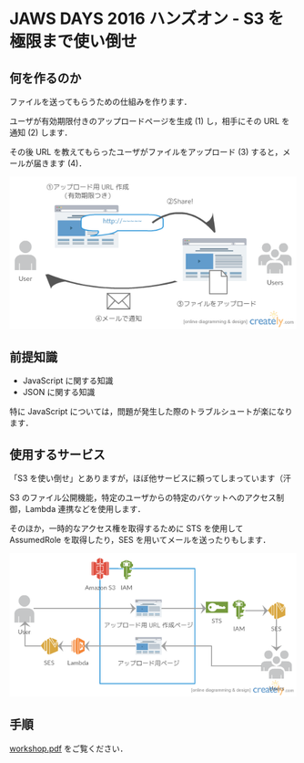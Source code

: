# JAWS DAYS 2016 ハンズオン - S3 を極限まで使い倒せ



## 何を作るのか

ファイルを送ってもらうための仕組みを作ります．

ユーザが有効期限付きのアップロードページを生成 (1) し，相手にその URL を通知 (2) します．

その後 URL を教えてもらったユーザがファイルをアップロード (3) すると，メールが届きます (4)．

![概要](img/detail.png)


## 前提知識

* JavaScript に関する知識
* JSON に関する知識

特に JavaScript については，問題が発生した際のトラブルシュートが楽になります．


## 使用するサービス

「S3 を使い倒せ」とありますが，ほぼ他サービスに頼ってしまっています（汗

S3 のファイル公開機能，特定のユーザからの特定のバケットへのアクセス制御，Lambda 連携などを使用します．

そのほか，一時的なアクセス権を取得するために STS を使用して AssumedRole を取得したり，SES を用いてメールを送ったりもします．

![使用するサービス](img/using_services.png)


## 手順

[workshop.pdf](https://github.com/chi9rin/jawsdays2016_hands_on_chi9rin/blob/master/workshop.pdf) をご覧ください．
